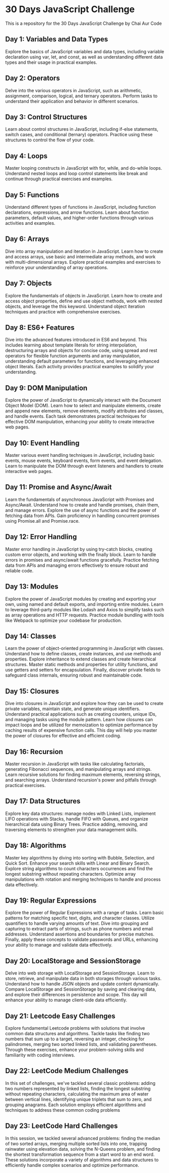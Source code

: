 # 30 Days JavaScript Challenge
This is a repository for the 30 Days JavaScript Challenge by Chai Aur Code

## Day 1: Variables and Data Types
Explore the basics of JavaScript variables and data types, including variable declaration using var, let, and const, as well as understanding different data types and their usage in practical examples.

## Day 2: Operators
Delve into the various operators in JavaScript, such as arithmetic, assignment, comparison, logical, and ternary operators. Perform tasks to understand their application and behavior in different scenarios.

## Day 3: Control Structures
Learn about control structures in JavaScript, including if-else statements, switch cases, and conditional (ternary) operators. Practice using these structures to control the flow of your code.

## Day 4: Loops
Master looping constructs in JavaScript with for, while, and do-while loops. Understand nested loops and loop control statements like break and continue through practical exercises and examples.

## Day 5: Functions
Understand different types of functions in JavaScript, including function declarations, expressions, and arrow functions. Learn about function parameters, default values, and higher-order functions through various activities and examples.

## Day 6: Arrays
Dive into array manipulation and iteration in JavaScript. Learn how to create and access arrays, use basic and intermediate array methods, and work with multi-dimensional arrays. Explore practical examples and exercises to reinforce your understanding of array operations.

## Day 7: Objects
Explore the fundamentals of objects in JavaScript. Learn how to create and access object properties, define and use object methods, work with nested objects, and leverage the this keyword. Understand object iteration techniques and practice with comprehensive exercises.

## Day 8: ES6+ Features
Dive into the advanced features introduced in ES6 and beyond. This includes learning about template literals for string interpolation, destructuring arrays and objects for concise code, using spread and rest operators for flexible function arguments and array manipulation, understanding default parameters for functions, and leveraging enhanced object literals. Each activity provides practical examples to solidify your understanding.


## Day 9: DOM Manipulation
Explore the power of JavaScript to dynamically interact with the Document Object Model (DOM). Learn how to select and manipulate elements, create and append new elements, remove elements, modify attributes and classes, and handle events. Each task demonstrates practical techniques for effective DOM manipulation, enhancing your ability to create interactive web pages.

## Day 10: Event Handling 
Master various event handling techniques in JavaScript, including basic events, mouse events, keyboard events, form events, and event delegation. Learn to manipulate the DOM through event listeners and handlers to create interactive web pages.

## Day 11: Promise and Async/Await
Learn the fundamentals of asynchronous JavaScript with Promises and Async/Await. Understand how to create and handle promises, chain them, and manage errors. Explore the use of async functions and the power of fetching data from APIs. Gain proficiency in handling concurrent promises using Promise.all and Promise.race.

## Day 12: Error Handling
Master error handling in JavaScript by using try-catch blocks, creating custom error objects, and working with the finally block. Learn to handle errors in promises and async/await functions gracefully. Practice fetching data from APIs and managing errors effectively to ensure robust and reliable code.

## Day 13: Modules
Explore the power of JavaScript modules by creating and exporting your own, using named and default exports, and importing entire modules. Learn to leverage third-party modules like Lodash and Axios to simplify tasks such as array operations and HTTP requests. Practice module bundling with tools like Webpack to optimize your codebase for production.

## Day 14: Classes
Learn the power of object-oriented programming in JavaScript with classes. Understand how to define classes, create instances, and use methods and properties. Explore inheritance to extend classes and create hierarchical structures. Master static methods and properties for utility functions, and use getters and setters for encapsulation. Finally, discover private fields to safeguard class internals, ensuring robust and maintainable code.

## Day 15: Closures
Dive into closures in JavaScript and explore how they can be used to create private variables, maintain state, and generate unique identifiers. Understand practical applications such as creating counters, unique IDs, and managing tasks using the module pattern. Learn how closures can impact loops and be utilized for memoization to optimize performance by caching results of expensive function calls. This day will help you master the power of closures for effective and efficient coding.

## Day 16: Recursion
Master recursion in JavaScript with tasks like calculating factorials, generating Fibonacci sequences, and manipulating arrays and strings. Learn recursive solutions for finding maximum elements, reversing strings, and searching arrays. Understand recursion's power and pitfalls through practical exercises.

## Day 17: Data Structures
Explore key data structures: manage nodes with Linked Lists, implement LIFO operations with Stacks, handle FIFO with Queues, and organize hierarchical data using Binary Trees. Practice adding, removing, and traversing elements to strengthen your data management skills.

## Day 18: Algorithms
Master key algorithms by diving into sorting with Bubble, Selection, and Quick Sort. Enhance your search skills with Linear and Binary Search. Explore string algorithms to count characters occurrences and find the longest substring without repeating characters. Optimize array manipulations with rotation and merging techniques to handle and process data effectively.  

## Day 19: Regular Expressions
Explore the power of Regular Expressions with a range of tasks. Learn basic patterns for matching specific text, digits, and character classes. Utilize quantifiers to handle varying amounts of text. Dive into grouping and capturing to extract parts of strings, such as phone numbers and email addresses. Understand assertions and boundaries for precise matches. Finally, apply these concepts to validate passwords and URLs, enhancing your ability to manage and validate data effectively.

## Day 20: LocalStorage and SessionStorage
Delve into web storage with LocalStorage and SessionStorage. Learn to store, retrieve, and manipulate data in both storages through various tasks. Understand how to handle JSON objects and update content dynamically. Compare LocalStorage and SessionStorage by saving and clearing data, and explore their differences in persistence and scope. This day will enhance your ability to manage client-side data efficiently.

## Day 21: Leetcode Easy Challenges
Explore fundamental Leetcode problems with solutions that involve common data structures and algorithms. Tackle tasks like finding two numbers that sum up to a target, reversing an integer, checking for palindromes, merging two sorted linked lists, and validating parentheses. Through these exercises, enhance your problem-solving skills and familiarity with coding interviews.

## Day 22: LeetCode Medium Challenges
In this set of challenges, we've tackled several classic problems: adding two numbers represented by linked lists, finding the longest substring without repeating characters, calculating the maximum area of water between vertical lines, identifying unique triplets that sum to zero, and grouping anagrams. Each solution employs efficient algorithms and techniques to address these common coding problems

## Day 23: LeetCode Hard Challenges
In this session, we tackled several advanced problems: finding the median of two sorted arrays, merging multiple sorted lists into one, trapping rainwater using elevation data, solving the N-Queens problem, and finding the shortest transformation sequence from a start word to an end word. These solutions incorporate a variety of algorithms and data structures to efficiently handle complex scenarios and optimize performance.


